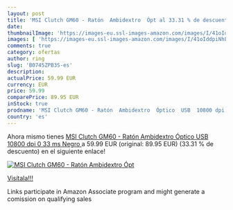 ```yaml
---
layout: post
title: 'MSI Clutch GM60 - Ratón  Ambidextro  Ópt al 33.31 % de descuento'
date: 
thumbnailImage: 'https://images-eu.ssl-images-amazon.com/images/I/41oIddpiNhL._SL200_.jpg'
images: [ 'https://images-eu.ssl-images-amazon.com/images/I/41oIddpiNhL._SL200_.jpg' ]
comments: true
category: ofertas
author: ring
slug: 'B0745ZPB3S-es'
description:
actualPrice: 59.99 EUR
currency: EUR
price: 59.99
comparePrice: 89.95 EUR
inStock: true
prodname: 'MSI Clutch GM60 - Ratón  Ambidextro  Óptico  USB  10800 dpi  0 33 ms  Negro '
country: 'es'
---
```


Ahora mismo tienes [MSI Clutch GM60 - Ratón  Ambidextro  Óptico  USB  10800 dpi  0 33 ms  Negro ](https://www.amazon.es/dp/B0745ZPB3S/?tag=tolees-21) a 59.99 EUR (original: 89.95 EUR) (33.31 %  de descuento) en el siguiente enlace!

[![MSI Clutch GM60 - Ratón  Ambidextro  Ópt](https://images-eu.ssl-images-amazon.com/images/I/41oIddpiNhL._SL200_.jpg)](https://www.amazon.es/dp/B0745ZPB3S/?tag=tolees-21)

[Visítala!!!](https://www.amazon.es/dp/B0745ZPB3S/?tag=tolees-21)

Links participate in Amazon Associate program and might generate a comission on qualifying sales
